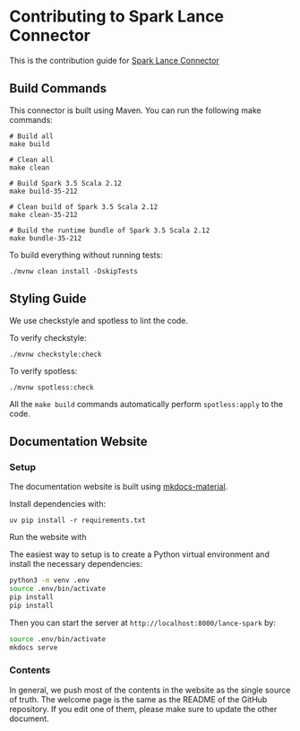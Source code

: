 # Contributing to Spark Lance Connector

This is the contribution guide for [Spark Lance Connector](https://github.com/lancedb/lance-spark)

## Build Commands

This connector is built using Maven. You can run the following make commands:

```shell
# Build all
make build

# Clean all
make clean

# Build Spark 3.5 Scala 2.12
make build-35-212

# Clean build of Spark 3.5 Scala 2.12
make clean-35-212

# Build the runtime bundle of Spark 3.5 Scala 2.12
make bundle-35-212
```

To build everything without running tests:

```shell
./mvnw clean install -DskipTests
```

## Styling Guide

We use checkstyle and spotless to lint the code.

To verify checkstyle:

```shell
./mvnw checkstyle:check
```

To verify spotless:

```shell
./mvnw spotless:check
```

All the `make build` commands automatically perform `spotless:apply` to the code.

## Documentation Website

### Setup

The documentation website is built using [mkdocs-material](https://pypi.org/project/mkdocs-material).

Install dependencies with:

```shell
uv pip install -r requirements.txt
```

Run the website with


The easiest way to setup is to create a Python virtual environment
and install the necessary dependencies:

```bash
python3 -m venv .env
source .env/bin/activate
pip install 
pip install 
```

Then you can start the server at `http://localhost:8000/lance-spark` by:

```bash
source .env/bin/activate
mkdocs serve
```

### Contents

In general, we push most of the contents in the website as the single source of truth.
The welcome page is the same as the README of the GitHub repository.
If you edit one of them, please make sure to update the other document.
